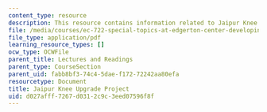 ```yaml
---
content_type: resource
description: This resource contains information related to Jaipur Knee Upgrade Project.
file: /media/courses/ec-722-special-topics-at-edgerton-center-developing-world-prosthetics-spring-2010/d027afff7267d0312c9c3eed07596f8f_MITEC_722S10_lego_knee.pdf
file_type: application/pdf
learning_resource_types: []
ocw_type: OCWFile
parent_title: Lectures and Readings
parent_type: CourseSection
parent_uid: fabb8bf3-74c4-5dae-f172-72242aa80efa
resourcetype: Document
title: Jaipur Knee Upgrade Project
uid: d027afff-7267-d031-2c9c-3eed07596f8f
---
```

